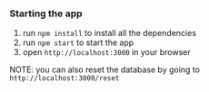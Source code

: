 ### Starting the app

1. run `npm install` to install all the dependencies
2. run `npm start` to start the app
3. open `http://localhost:3000` in your browser

NOTE: you can also reset the database by going to `http://localhost:3000/reset`